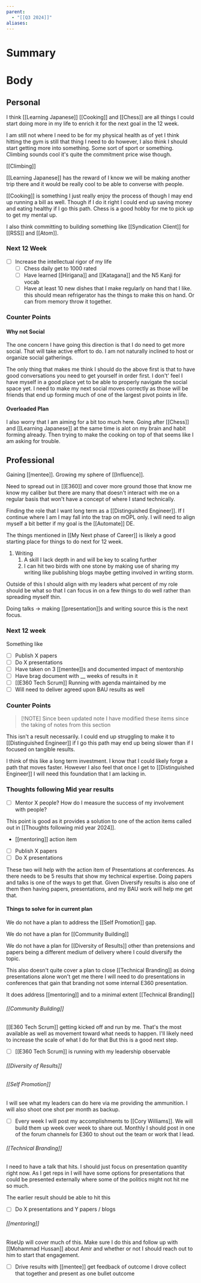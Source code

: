 ```yaml
---
parent:
  - "[[Q3 2024]]"
aliases:
---
```

# Summary 

# Body
## Personal 
I think [[Learning Japanese]] [[Cooking]] and [[Chess]] are all things I could start doing more in my life to enrich it for the next goal in the 12 week. 

I am still not where I need to be for my physical health as of yet I think hitting the gym is still that thing I need to do however, I also think I should start getting more into something. Some sort of sport or something. Climbing sounds cool it's quite the commitment price wise though. 

[[Climbing]]

[[Learning Japanese]] has the reward of I know we will be making another trip there and it would be really cool to be able to converse with people. 

[[Cooking]] is something I just really enjoy the process of though I may end up running a bill as well. Though if I do it right I could end up saving money and eating healthy if I go this path. Chess is a good hobby for me to pick up to get my mental up. 

I also think committing to building something like [[Syndication Client]] for [[RSS]] and [[Atom]]. 


### Next 12 Week
- [ ] Increase the intellectual rigor of my life
	- [ ] Chess daily get to 1000 rated
	- [ ] Have learned [[Hirigana]] and [[Katagana]] and the N5 Kanji for vocab
	- [ ] Have at least 10 new dishes that I make regularly on hand that I like. this should mean refrigerator has the things to make this on hand. Or can from memory throw it together. 

### Counter Points
#### Why not Social
The one concern I have going this direction is that I do need to get more social. That will take active effort to do. I am not naturally inclined to host or organize social gatherings. 

The only thing that makes me think I should do the above first is that to have good conversations you need to get yourself in order first. I don't' feel I have myself in a good place yet to be able to properly navigate the social space yet. I need to make my next social moves correctly as those will be friends that end up forming much of one of the largest pivot points in life. 
#### Overloaded Plan
I also worry that I am aiming for a bit too much here. Going after [[Chess]] and [[Learning Japanese]] at the same time is alot on my brain and habit forming already. Then trying to make the cooking on top of that seems like I am asking for trouble.

## Professional
Gaining [[mentee]]. Growing my sphere of [[Influence]]. 

Need to spread out in [[E360]] and cover more ground those that know me know my caliber but there are many that doesn't interact with me on a regular basis that won't have a concept of where I stand technically. 

Finding the role that I want long term as a [[Distinguished Engineer]]. If I continue where I am I may fall into the trap on mOPL only. I will need to align myself a bit better if my goal is the [[Automate]] DE. 

The things mentioned in [[My Next phase of Career]] is likely a good starting place for things to do next for 12 week. 

1. Writing
	1. A skill I lack depth in and will be key to scaling further
	2. I can hit two birds with one stone by making use of sharing my writing like publishing blogs maybe getting involved in writing storm. 

Outside of this I should align with my leaders what percent of my role should be what so that I can focus in on a few things to do well rather than spreading myself thin. 

Doing talks -> making [[presentation]]s and writing source this is the next focus. 
### Next 12 week
Something like
- [ ] Publish X papers
- [ ] Do X presentations
- [ ] Have taken on 3 [[mentee]]s and documented impact of mentorship
- [ ] Have brag document with __ weeks of results in it
- [ ] [[E360 Tech Scrum]] Running with agenda maintained by me 
- [ ] Will need to deliver agreed upon BAU results as well
### Counter Points

> [!NOTE] Since been updated
> note I have modified these items since the taking of notes from this section

This isn't a result necessarily. I could end up struggling to make it to [[Distinguished Engineer]] if I go this path may end up being slower than if I focused on tangible results. 

I think of this like a long term investment. I know that I could likely forge a path that moves faster. However I also feel that once I get to [[Distinguished Engineer]] I will need this foundation that I am lacking in.

### Thoughts following Mid year results
- [ ] Mentor X people? How do I measure the success of my involvement with people? 

This point is good as it provides a solution to one of the action items called out in [[Thoughts following mid year 2024]]. 
- [[mentoring]] action item

- [ ] Publish X papers
- [ ] Do X presentations

These two will help with the action item of Presentations at conferences. As there needs to be 5 results that show my technical expertise. Doing papers and talks is one of the ways to get that. Given Diversify results is also one of them then having papers, presentations, and my BAU work will help me get that. 

#### Things to solve for in current plan
We do not have a plan to address the [[Self Promotion]] gap. 

We do not have a plan for [[Community Building]]

We do not have a plan for [[Diversity of Results]] other than pretensions and papers being a different medium of delivery where I could diversify the topic. 

This also doesn't quite cover a plan to close [[Technical Branding]] as doing presentations alone won't get me there I will need to do presentations in conferences that gain that branding not some internal E360 presentation.

It does address [[mentoring]] and to a minimal extent [[Technical Branding]]

###### [[Community Building]]
[[E360 Tech Scrum]] getting kicked off and run by me. That's the most available as well as movement toward what needs to happen. I'll likely need to increase the scale of what I do for that But this is a good next step.

- [ ] [[E360 Tech Scrum]] is running with my leadership observable
###### [[Diversity of Results]]

###### [[Self Promotion]]
I will see what my leaders can do here via me providing the ammunition. I will also shoot one shot per month as backup. 

- [ ] Every week I will post my accomplishments to [[Cory Williams]]. We will build them up week over week to share out. Monthly I should post in one of the forum channels for E360 to shout out the team or work that I lead. 
###### [[Technical Branding]]
I need to have a talk that hits. I should just focus on presentation quantity right now. As I get reps in I will have some options for presentations that could be presented externally where some of the politics might not hit me so much.

The earlier result should be able to hit this 
- [ ] Do X presentations and Y papers / blogs
###### [[mentoring]]
RiseUp will cover much of this. Make sure I do this and follow up with [[Mohammad Hussan]] about Amir and whether or not I should reach out to him to start that engagement. 

- [ ] Drive results with [[mentee]] get feedback of outcome I drove collect that together and present as one bullet outcome
